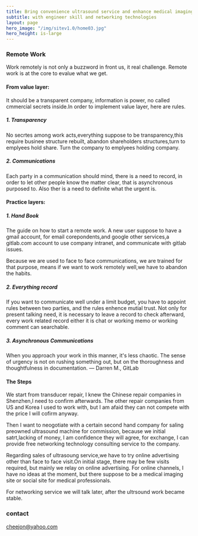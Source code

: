 ```yaml
---
title: Bring convenience ultrasound service and enhance medical imaging quality to doctors
subtitle: with engineer skill and networking technologies
layout: page
hero_image: "/img/sitev1.0/home03.jpg"
hero_height: is-large
---
```


### Remote Work

Work remotely is not only a buzzword in front us, it real challenge. Remote work is at the core to evalue what we get.

#### From value layer:

It should be a transparent company, information is power, no called cmmercial secrets inside.In order to implement value layer, here are rules.

##### 1. Transparency

No secrtes among work acts,everything suppose to be transparency,this require businee structure rebuilt, abandon shareholders structures,turn to emplyees hold share. Turn the company to emplyees holding company.

##### 2. Communications

Each party in a communication should mind, there is a need to record, in order to let other people know the matter clear, that is asynchronous purposed to. Also ther is a need to definite what the urgent is. 

#### Practice layers:

##### 1. Hand Book

The guide on how to start a remote work. A new user suppose to have a gmail account, for email corepondents,and google other services,a gitlab.com account to use company intranet, and communicate with gitlab issues.

Because we are used to face to face communications, we are trained for that purpose, means if we want to work remotely well,we have to abandon the habits. 

##### 2. Everything record

If you want to communicate well under a limit budget, you have to appoint rules between two parties, and the rules enhence mutial trust. Not only for present talking need, it is necessary to leave a record to check afterward, every work related record either it is chat or working memo or working comment can searchable.

##### 3. Asynchronous Communications

When you approach your work in this manner, it's less chaotic. The sense of urgency is not on rushing something out, but on the thoroughness and thoughtfulness in documentation. — Darren M., GitLab

#### The Steps

We start from transducer repair, I knew the Chinese repair companies in Shenzhen,I need to confirm afterwards. The other repair companies from US and Korea I used to work with, but I am afaid they can not compete with the price I will cofirm anyway.

Then I want to neogotiate with a certain second hand company for saling preowned ultrasound machine for commission, because we initial satrt,lacking of money, I am confidence they will agree, for exchange, I can provide free networking technology consulting service to the company.

Regarding sales of ultrasoung service,we have to try online advertising other than face to face visit.On initial stage, there may be few visits required, but mainly we relay on online advertising. For online channels, I have no ideas at the moment, but there suppose to be a medical imaging site or social site for medical professionals.

For networking service we will talk later, after the ultrsound work became stable.

### contact

cheejon@yahoo.com
